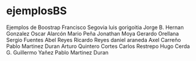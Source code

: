 ﻿# ejemplosBS
Ejemplos de Boostrap
Francisco Segovia
luis gorigoitia
Jorge B.
Hernan Gonzalez
Oscar Alarcón
Mario Peña
Jonathan Moya
Gerardo Orellana
Sergio Fuentes
Abel Reyes
Ricardo Reyes
daniel araneda
Axel Carreño
Pablo Martinez Duran
Arturo Quintero Cortes
Carlos Restrepo
Hugo Cerda G.
Guillermo Yañez
Pablo Martinez Duran
